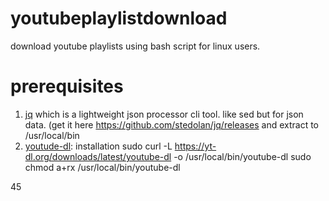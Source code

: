 # youtubeplaylistdownload
download youtube playlists using bash script for linux users.

# prerequisites
  1. [jq](https://stedolan.github.io/jq/) which is a lightweight json processor cli tool. like sed but for json data. (get it here https://github.com/stedolan/jq/releases and extract to /usr/local/bin
  2. [youtude-dl](https://rg3.github.io/youtube-dl/download.html): 
      installation
          sudo curl -L https://yt-dl.org/downloads/latest/youtube-dl -o /usr/local/bin/youtube-dl
          sudo chmod a+rx /usr/local/bin/youtube-dl
  
45

